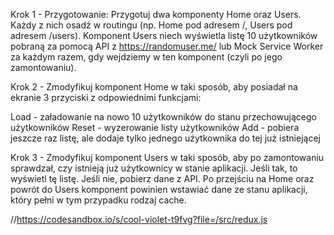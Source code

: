 Krok 1 - Przygotowanie: Przygotuj dwa komponenty Home oraz Users. Każdy z nich osadź w routingu (np. Home pod adresem /, Users pod adresem /users). Komponent Users niech wyświetla listę 10 użytkowników pobraną za pomocą API z https://randomuser.me/ lub Mock Service Worker za każdym razem, gdy wejdziemy w ten komponent (czyli po jego zamontowaniu).

Krok 2 - Zmodyfikuj komponent Home w taki sposób, aby posiadał na ekranie 3 przyciski z odpowiednimi funkcjami:

Load - załadowanie na nowo 10 użytkowników do stanu przechowującego użytkowników
Reset - wyzerowanie listy użytkowników
Add - pobiera jeszcze raz listę, ale dodaje tylko jednego użytkownika do tej już istniejącej

Krok 3 - Zmodyfikuj komponent Users w taki sposób, aby po zamontowaniu sprawdzał, czy istnieją już użytkownicy w stanie aplikacji. Jeśli tak, to wyświetl tę listę. Jeśli nie, pobierz dane z API. Po przejściu na Home oraz powrót do Users komponent powinien wstawiać dane ze stanu aplikacji, który pełni w tym przypadku rodzaj cache.

//https://codesandbox.io/s/cool-violet-t9fvg?file=/src/redux.js